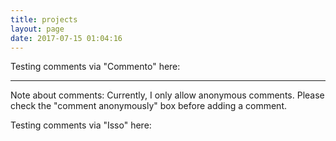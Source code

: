 ```yaml
---
title: projects
layout: page
date: 2017-07-15 01:04:16
---
```


Testing comments via "Commento" here:

<script defer 
  src="https://commento.exo.pm/js/commento.js"
  data-css-override="https://exo.pm/projects/commento-css.css">
</script>
<hr>
Note about comments: Currently, I only allow anonymous comments. Please check the "comment anonymously" box before adding a comment.
<div id="commento"></div>

Testing comments via "Isso" here:
<script data-isso="https://isso.exo.pm/"
        data-isso-reply-to-self="true"
        data-isso-max-comments-top="2"
        data-isso-max-comments-nested="2"
        src="https://isso.exo.pm/js/embed.min.js">
</script>
<section id="isso-thread"></section>
